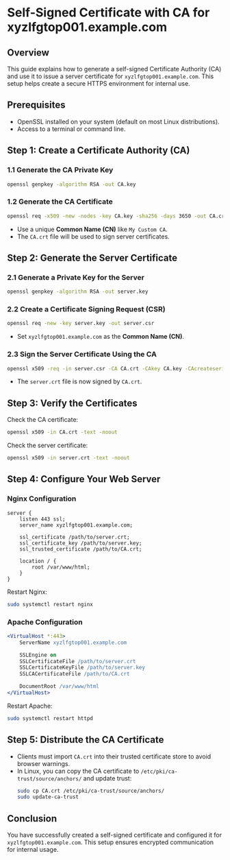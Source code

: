 # Self-Signed Certificate with CA for xyzlfgtop001.example.com

## Overview
This guide explains how to generate a self-signed Certificate Authority (CA) and use it to issue a server certificate for `xyzlfgtop001.example.com`. This setup helps create a secure HTTPS environment for internal use.

## Prerequisites
- OpenSSL installed on your system (default on most Linux distributions).
- Access to a terminal or command line.

## Step 1: Create a Certificate Authority (CA)
### 1.1 Generate the CA Private Key
```sh
openssl genpkey -algorithm RSA -out CA.key
```

### 1.2 Generate the CA Certificate
```sh
openssl req -x509 -new -nodes -key CA.key -sha256 -days 3650 -out CA.crt
```
- Use a unique **Common Name (CN)** like `My Custom CA`.
- The `CA.crt` file will be used to sign server certificates.

## Step 2: Generate the Server Certificate
### 2.1 Generate a Private Key for the Server
```sh
openssl genpkey -algorithm RSA -out server.key
```

### 2.2 Create a Certificate Signing Request (CSR)
```sh
openssl req -new -key server.key -out server.csr
```
- Set `xyzlfgtop001.example.com` as the **Common Name (CN)**.

### 2.3 Sign the Server Certificate Using the CA
```sh
openssl x509 -req -in server.csr -CA CA.crt -CAkey CA.key -CAcreateserial -out server.crt -days 365 -sha256
```
- The `server.crt` file is now signed by `CA.crt`.

## Step 3: Verify the Certificates
Check the CA certificate:
```sh
openssl x509 -in CA.crt -text -noout
```
Check the server certificate:
```sh
openssl x509 -in server.crt -text -noout
```

## Step 4: Configure Your Web Server
### Nginx Configuration
```nginx
server {
    listen 443 ssl;
    server_name xyzlfgtop001.example.com;

    ssl_certificate /path/to/server.crt;
    ssl_certificate_key /path/to/server.key;
    ssl_trusted_certificate /path/to/CA.crt;

    location / {
        root /var/www/html;
    }
}
```
Restart Nginx:
```sh
sudo systemctl restart nginx
```

### Apache Configuration
```apache
<VirtualHost *:443>
    ServerName xyzlfgtop001.example.com

    SSLEngine on
    SSLCertificateFile /path/to/server.crt
    SSLCertificateKeyFile /path/to/server.key
    SSLCACertificateFile /path/to/CA.crt

    DocumentRoot /var/www/html
</VirtualHost>
```
Restart Apache:
```sh
sudo systemctl restart httpd
```

## Step 5: Distribute the CA Certificate
- Clients must import `CA.crt` into their trusted certificate store to avoid browser warnings.
- In Linux, you can copy the CA certificate to `/etc/pki/ca-trust/source/anchors/` and update trust:
  ```sh
  sudo cp CA.crt /etc/pki/ca-trust/source/anchors/
  sudo update-ca-trust
  ```

## Conclusion
You have successfully created a self-signed certificate and configured it for `xyzlfgtop001.example.com`. This setup ensures encrypted communication for internal usage.

